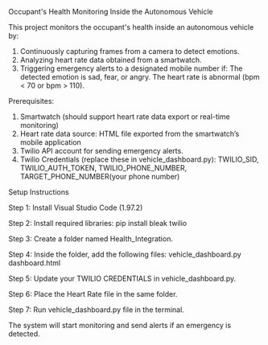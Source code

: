 Occupant's Health Monitoring Inside the Autonomous Vehicle

This project monitors the occupant's health inside an autonomous vehicle by:
1. Continuously capturing frames from a camera to detect emotions.
2. Analyzing heart rate data obtained from a smartwatch.
3. Triggering emergency alerts to a designated mobile number if:
     The detected emotion is sad, fear, or angry.
     The heart rate is abnormal (bpm < 70 or bpm > 110).

Prerequisites: 
1. Smartwatch (should support heart rate data export or real-time monitoring)  
2. Heart rate data source: HTML file exported from the smartwatch’s mobile application
3. Twilio API account for sending emergency alerts.
4. Twilio Credentials (replace these in vehicle_dashboard.py):
     TWILIO_SID, TWILIO_AUTH_TOKEN, TWILIO_PHONE_NUMBER, TARGET_PHONE_NUMBER(your phone number)

Setup Instructions

Step 1: Install Visual Studio Code (1.97.2)

Step 2: Install required libraries: pip install bleak twilio

Step 3: Create a folder named Health_Integration.

Step 4: Inside the folder, add the following files:
           vehicle_dashboard.py
           dashboard.html
           
Step 5: Update your TWILIO CREDENTIALS in vehicle_dashboard.py.

Step 6: Place the Heart Rate file in the same folder.

Step 7: Run vehicle_dashboard.py file in the terminal.

The system will start monitoring and send alerts if an emergency is detected.
